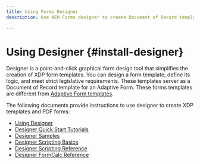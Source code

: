 ```yaml
---
title: Using Forms Designer
description: Use AEM Forms designer to create Document of Record templates.  

---
```

# Using Designer {#install-designer}

Designer is a point-and-click graphical form design tool that simplifies the creation of XDP form templates. You can design a form template, define its logic, and meet strict legislative requirements. These templates server as a Document of Record template for an Adaptive Form. These forms templates are different from [Adaptive Form templates](template-editor.md). 

The following documents provide instructions to use designer to create XDP templates and PDF forms:
+ [Using Designer](https://helpx.adobe.com/content/dam/help/en/experience-manager/6-5/forms/pdf/using-designer.pdf)
+ [Designer Quick Start Tutorials](https://helpx.adobe.com/content/dam/help/en/experience-manager/6-5/forms/pdf/designer-quickstart.pdf)
+ [Designer Samples](https://helpx.adobe.com/content/dam/help/en/experience-manager/6-5/forms/pdf/designer-samples.pdf)
+ [Designer Scripting Basics](https://helpx.adobe.com/content/dam/help/en/experience-manager/6-5/forms/pdf/scripting-basics.pdf)
+ [Designer Scripting Reference](https://helpx.adobe.com/content/dam/help/en/experience-manager/6-5/forms/pdf/scripting-reference.pdf)
+ [Designer FormCalc Reference](https://helpx.adobe.com/content/dam/help/en/experience-manager/6-5/forms/pdf/formcalc-reference.pdf)